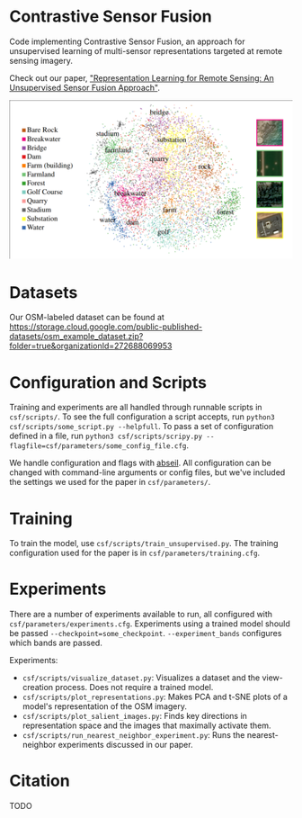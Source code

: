 # Contrastive Sensor Fusion
Code implementing Contrastive Sensor Fusion, an approach for unsupervised learning of multi-sensor representations targeted at remote sensing imagery.

Check out our paper, ["Representation Learning for Remote Sensing: An Unsupervised Sensor Fusion Approach"](https://openreview.net/forum?id=HJx5PJxuwB).

![t-SNE embedding of representations](images/osm_tsne.png)

# Datasets
Our OSM-labeled dataset can be found at https://storage.cloud.google.com/public-published-datasets/osm_example_dataset.zip?folder=true&organizationId=272688069953

# Configuration and Scripts
Training and experiments are all handled through runnable scripts in `csf/scripts/`.
To see the full configuration a script accepts, run `python3 csf/scripts/some_script.py --helpfull`.
To pass a set of configuration defined in a file, run `python3 csf/scripts/scripy.py --flagfile=csf/parameters/some_config_file.cfg`.

We handle configuration and flags with [abseil](https://github.com/abseil/abseil-py).
All configuration can be changed with command-line arguments or config files, but we've included the settings we used for the paper in `csf/parameters/`.

# Training
To train the model, use `csf/scripts/train_unsupervised.py`.
The training configuration used for the paper is in `csf/parameters/training.cfg`.

# Experiments
There are a number of experiments available to run, all configured with `csf/parameters/experiments.cfg`.
Experiments using a trained model should be passed `--checkpoint=some_checkpoint`.
`--experiment_bands` configures which bands are passed.

Experiments:
 - `csf/scripts/visualize_dataset.py`: Visualizes a dataset and the view-creation process. Does not require a trained model.
 - `csf/scripts/plot_representations.py`: Makes PCA and t-SNE plots of a model's representation of the OSM imagery.
 - `csf/scripts/plot_salient_images.py`: Finds key directions in representation space and the images that maximally activate them.
 - `csf/scripts/run_nearest_neighbor_experiment.py`: Runs the nearest-neighbor experiments discussed in our paper.

# Citation
TODO
